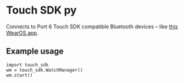 # Touch SDK py

Connects to Port 6 Touch SDK compatible Bluetooth devices – like [this WearOS app](https://play.google.com/store/apps/details?id=io.port6.watchbridge).

## Example usage
```
import touch_sdk
wm = touch_sdk.WatchManager()
wm.start()
```